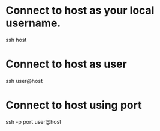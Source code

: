 # Connect to host as your local username.
ssh host

# Connect to host as user
ssh user@host

# Connect to host using port
ssh -p port user@host
